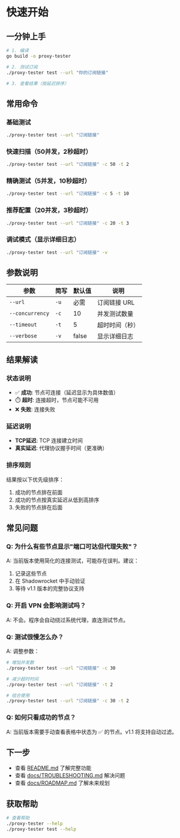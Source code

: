 # 快速开始

## 一分钟上手

```bash
# 1. 编译
go build -o proxy-tester

# 2. 测试订阅
./proxy-tester test --url "你的订阅链接"

# 3. 查看结果（按延迟排序）
```

## 常用命令

### 基础测试
```bash
./proxy-tester test --url "订阅链接"
```

### 快速扫描（50并发，2秒超时）
```bash
./proxy-tester test --url "订阅链接" -c 50 -t 2
```

### 精确测试（5并发，10秒超时）
```bash
./proxy-tester test --url "订阅链接" -c 5 -t 10
```

### 推荐配置（20并发，3秒超时）
```bash
./proxy-tester test --url "订阅链接" -c 20 -t 3
```

### 调试模式（显示详细日志）
```bash
./proxy-tester test --url "订阅链接" -v
```

## 参数说明

| 参数 | 简写 | 默认值 | 说明 |
|------|------|--------|------|
| `--url` | `-u` | 必需 | 订阅链接 URL |
| `--concurrency` | `-c` | 10 | 并发测试数量 |
| `--timeout` | `-t` | 5 | 超时时间（秒） |
| `--verbose` | `-v` | false | 显示详细日志 |

## 结果解读

### 状态说明

- ✅ **成功**: 节点可连接（延迟显示为具体数值）
- ⏱️ **超时**: 连接超时，节点可能不可用
- ❌ **失败**: 连接失败

### 延迟说明

- **TCP延迟**: TCP 连接建立时间
- **真实延迟**: 代理协议握手时间（更准确）

### 排序规则

结果按以下优先级排序：
1. 成功的节点排在前面
2. 成功的节点按真实延迟从低到高排序
3. 失败的节点排在后面

## 常见问题

### Q: 为什么有些节点显示"端口可达但代理失败"？

A: 当前版本使用简化的连接测试，可能存在误判。建议：
1. 记录这些节点
2. 在 Shadowrocket 中手动验证
3. 等待 v1.1 版本的完整协议支持

### Q: 开启 VPN 会影响测试吗？

A: 不会。程序会自动绕过系统代理，直连测试节点。

### Q: 测试很慢怎么办？

A: 调整参数：
```bash
# 增加并发数
./proxy-tester test --url "订阅链接" -c 30

# 减少超时时间
./proxy-tester test --url "订阅链接" -t 2

# 组合使用
./proxy-tester test --url "订阅链接" -c 30 -t 2
```

### Q: 如何只看成功的节点？

A: 当前版本需要手动查看表格中状态为 ✅ 的节点。v1.1 将支持自动过滤。

## 下一步

- 查看 [README.md](README.md) 了解完整功能
- 查看 [docs/TROUBLESHOOTING.md](docs/TROUBLESHOOTING.md) 解决问题
- 查看 [docs/ROADMAP.md](docs/ROADMAP.md) 了解未来规划

## 获取帮助

```bash
# 查看帮助
./proxy-tester --help
./proxy-tester test --help
```
